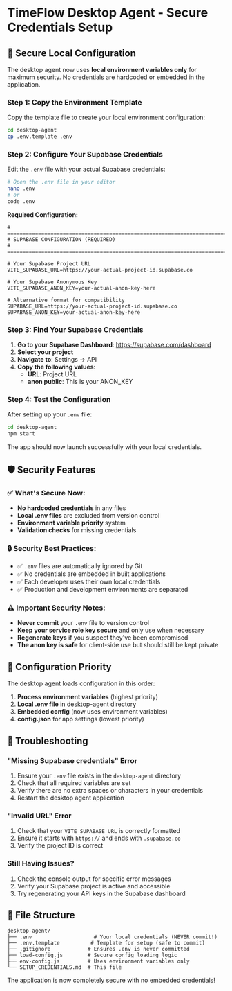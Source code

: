 # TimeFlow Desktop Agent - Secure Credentials Setup

## 🔐 Secure Local Configuration

The desktop agent now uses **local environment variables only** for maximum security. No credentials are hardcoded or embedded in the application.

### Step 1: Copy the Environment Template

Copy the template file to create your local environment configuration:

```bash
cd desktop-agent
cp .env.template .env
```

### Step 2: Configure Your Supabase Credentials

Edit the `.env` file with your actual Supabase credentials:

```bash
# Open the .env file in your editor
nano .env
# or
code .env
```

**Required Configuration:**
```env
# =============================================================================
# SUPABASE CONFIGURATION (REQUIRED)
# =============================================================================

# Your Supabase Project URL
VITE_SUPABASE_URL=https://your-actual-project-id.supabase.co

# Your Supabase Anonymous Key
VITE_SUPABASE_ANON_KEY=your-actual-anon-key-here

# Alternative format for compatibility
SUPABASE_URL=https://your-actual-project-id.supabase.co
SUPABASE_ANON_KEY=your-actual-anon-key-here
```

### Step 3: Find Your Supabase Credentials

1. **Go to your Supabase Dashboard**: https://supabase.com/dashboard
2. **Select your project**
3. **Navigate to**: Settings → API
4. **Copy the following values**:
   - **URL**: Project URL
   - **anon public**: This is your ANON_KEY

### Step 4: Test the Configuration

After setting up your `.env` file:

```bash
cd desktop-agent
npm start
```

The app should now launch successfully with your local credentials.

## 🛡️ Security Features

### ✅ What's Secure Now:
- **No hardcoded credentials** in any files
- **Local .env files** are excluded from version control
- **Environment variable priority** system
- **Validation checks** for missing credentials

### 🔒 Security Best Practices:
- ✅ `.env` files are automatically ignored by Git
- ✅ No credentials are embedded in built applications
- ✅ Each developer uses their own local credentials
- ✅ Production and development environments are separated

### ⚠️ Important Security Notes:
- **Never commit** your `.env` file to version control
- **Keep your service role key secure** and only use when necessary
- **Regenerate keys** if you suspect they've been compromised
- **The anon key is safe** for client-side use but should still be kept private

## 🔧 Configuration Priority

The desktop agent loads configuration in this order:

1. **Process environment variables** (highest priority)
2. **Local .env file** in desktop-agent directory
3. **Embedded config** (now uses environment variables)
4. **config.json** for app settings (lowest priority)

## 🚨 Troubleshooting

### "Missing Supabase credentials" Error
1. Ensure your `.env` file exists in the `desktop-agent` directory
2. Check that all required variables are set
3. Verify there are no extra spaces or characters in your credentials
4. Restart the desktop agent application

### "Invalid URL" Error
1. Check that your `VITE_SUPABASE_URL` is correctly formatted
2. Ensure it starts with `https://` and ends with `.supabase.co`
3. Verify the project ID is correct

### Still Having Issues?
1. Check the console output for specific error messages
2. Verify your Supabase project is active and accessible
3. Try regenerating your API keys in the Supabase dashboard

## 📁 File Structure

```
desktop-agent/
├── .env                    # Your local credentials (NEVER commit!)
├── .env.template          # Template for setup (safe to commit)
├── .gitignore            # Ensures .env is never committed
├── load-config.js        # Secure config loading logic
├── env-config.js         # Uses environment variables only
└── SETUP_CREDENTIALS.md  # This file
```

The application is now completely secure with no embedded credentials! 